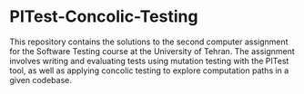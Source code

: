 # PITest-Concolic-Testing
This repository contains the solutions to the second computer assignment for the Software Testing course at the University of Tehran. The assignment involves writing and evaluating tests using mutation testing with the PITest tool, as well as applying concolic testing to explore computation paths in a given codebase.
